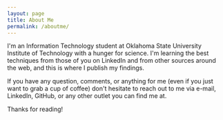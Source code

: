 ```yaml
---
layout: page
title: About Me
permalink: /aboutme/
---
```


I'm an Information Technology student at Oklahoma State University Institute of Technology with a hunger for science. 
I'm learning the best techniques from those of you on LinkedIn and from other sources around the web, and this is 
where I publish my findings.

If you have any question, comments, or anything for me (even if you just want to grab a cup of coffee) don't hesitate to
reach out to me via e-mail, LinkedIn, GitHub, or any other outlet you can find me at. 

Thanks for reading!
